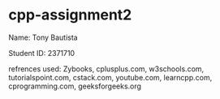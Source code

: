 # cpp-assignment2

Name: Tony Bautista 

Student ID: 2371710

refrences used: Zybooks, cplusplus.com, w3schools.com, tutorialspoint.com, cstack.com, youtube.com, learncpp.com, cprogramming.com, geeksforgeeks.org
